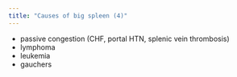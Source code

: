 ```yaml
---
title: "Causes of big spleen (4)"
---
```

- passive congestion (CHF, portal HTN, splenic vein thrombosis)
- lymphoma
- leukemia
- gauchers

